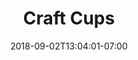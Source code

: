 ---
title: "Craft Cups"
date: 2018-09-02T13:04:01-07:00
draft: false

subtitle: 

image: craft-cups-1200x900.jpg 
alt: "Craft cups image"

link:
---